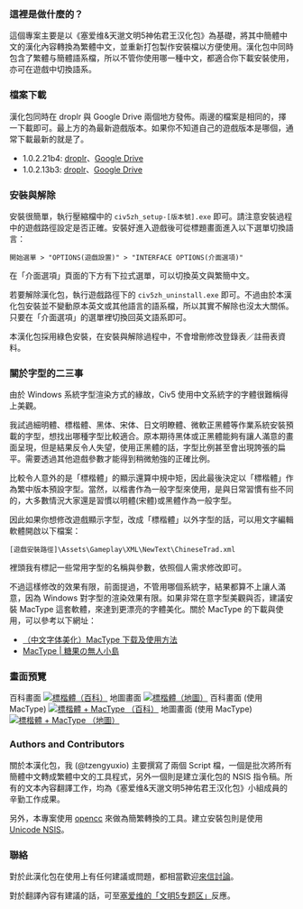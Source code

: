 ### 這裡是做什麼的？
這個專案主要是以《塞爱维&天邈文明5神佑君王汉化包》為基礎，將其中簡體中文的漢化內容轉換為繁體中文，並重新打包製作安裝檔以方便使用。漢化包中同時包含了繁體与簡體語系檔，所以不管你使用哪一種中文，都適合你下載安裝使用，亦可在遊戲中切換語系。

### 檔案下載
漢化包同時在 droplr 與 Google Drive 兩個地方發佈。兩邊的檔案是相同的，擇一下載即可。最上方的為最新遊戲版本。如果你不知道自己的遊戲版本是哪個，通常下載最新的就是了。

* 1.0.2.21b4: [droplr](http://d.pr/f/lNUG)、[Google Drive](http://goo.gl/XJgw7)
* 1.0.2.13b3: [droplr](http://d.pr/f/ZLyG)、[Google Drive](http://goo.gl/sizhF)

### 安裝與解除

安裝很簡單，執行壓縮檔中的 `civ5zh_setup-[版本號].exe` 即可。請注意安裝過程中的遊戲路徑設定是否正確。安裝好進入遊戲後可從標題畫面進入以下選單切換語言：

    開始選單 > "OPTIONS(遊戲設置)" > "INTERFACE OPTIONS(介面選項)"

在「介面選項」頁面的下方有下拉式選單，可以切換英文與繁簡中文。
      
若要解除漢化包，執行遊戲路徑下的 `civ5zh_uninstall.exe` 即可。不過由於本漢化包安裝並不變動原本英文或其他語言的語系檔，所以其實不解除也沒太大關係。只要在「介面選項」的選單裡切換回英文語系即可。

本漢化包採用綠色安裝，在安裝與解除過程中，不會增刪修改登錄表／註冊表資料。

### 關於字型的二三事

由於 Windows 系統字型渲染方式的緣故，Civ5 使用中文系統字的字體很難稱得上美觀。

我試過細明體、標楷體、黑体、宋体、日文明瞭體、微軟正黑體等作業系統安裝預載的字型，想找出哪種字型比較適合。原本期待黑体或正黑體能夠有讓人滿意的畫面呈現，但是結果反令人失望，使用正黑體的話，字型比例甚至會出現誇張的扁平。需要透過其他遊戲參數才能得到稍微勉強的正確比例。

比較令人意外的是「標楷體」的顯示還算中規中矩，因此最後決定以「標楷體」作為繁中版本預設字型。當然，以楷書作為一般字型來使用，是與日常習慣有些不同的，大多數情況大家還是習慣以明體(宋體)或黑體作為一般字型。

因此如果你想修改遊戲顯示字型，改成「標楷體」以外字型的話，可以用文字編輯軟體開啟以下檔案：

    [遊戲安裝路徑]\Assets\Gameplay\XML\NewText\ChineseTrad.xml
    
裡頭我有標記一些常用字型的名稱與參數，依照個人需求修改即可。

不過這樣修改的效果有限，前面提過，不管用哪個系統字，結果都算不上讓人滿意，因為 Windows 對字型的渲染效果有限。如果非常在意字型美觀與否，建議安裝 MacType 這套軟體，來達到更漂亮的字體美化。關於 MacType 的下載與使用，可以參考以下網址：

* [（中文字体美化）MacType 下载及使用方法](http://www.civclub.net/bbs/viewthread.php?tid=79221)
* [MacType | 糖果の無人小島](http://candy-sky.net/tag/mactype/)

### 畫面預覽
百科畫面
[![標楷體（百科）][1]][1]
地圖畫面
[![標楷體（地圖）][2]][2]
百科畫面 (使用 MacType)
[![標楷體 + MacType （百科）][3]][3]
地圖畫面 (使用 MacType)
[![標楷體 + MacType （地圖）][4]][4]

[1]: http://i.imgur.com/oWbWF.jpg
[2]: http://i.imgur.com/eYTcC.jpg
[3]: http://i.imgur.com/D6DFG.jpg
[4]: http://i.imgur.com/nz8pv.jpg

### Authors and Contributors
關於本漢化包，我 (@tzengyuxio) 主要撰寫了兩個 Script 檔，一個是批次將所有簡體中文轉成繁體中文的工具程式，另外一個則是建立漢化包的 NSIS 指令稿。所有的文本內容翻譯工作，均為《塞爱维&天邈文明5神佑君王汉化包》小組成員的辛勤工作成果。

另外，本專案使用 [opencc](http://code.google.com/p/opencc/) 來做為簡繁轉換的工具。建立安裝包則是使用 [Unicode NSIS](http://www.scratchpaper.com/)。

### 聯絡
對於此漢化包在使用上有任何建議或問題，都相當歡迎[來信討論](tzengyuxio+civzh@gmail.com)。

對於翻譯內容有建議的話，可至[塞爱维的「文明5专题区」](http://www.civclub.net/bbs/viewthread.php?tid=75416)反應。
